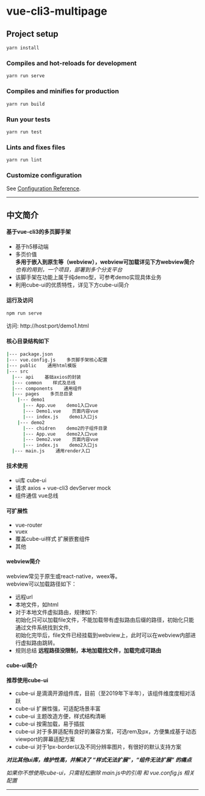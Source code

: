 # vue-cli3-multipage

## Project setup
```
yarn install
```

### Compiles and hot-reloads for development
```
yarn run serve
```

### Compiles and minifies for production
```
yarn run build
```

### Run your tests
```
yarn run test
```

### Lints and fixes files
```
yarn run lint
```

### Customize configuration
See [Configuration Reference](https://cli.vuejs.org/config/).

***

## 中文简介

#### 基于vue-cli3的多页脚手架
* 基于h5移动端
* 多页价值<br>
**多用于嵌入到原生等（webview），webview可加载详见下方webview简介**<br>
*也有的用到，一个项目，部署到多个分支平台*
* 该脚手架在功能上属于纯demo型，可参考demo实现具体业务
* 利用cube-ui的优质特性，详见下方cube-ui简介

#### 运行及访问
```bash
npm run serve
```
访问: http://host:port/demo1.html

#### 核心目录结构如下
```bash
|--- package.json
|--- vue.config.js    多页脚手架核心配置
|--- public    通用html模版
|--- src
  |--- api    基础axios的封装
  |--- common    样式及总线
  |--- components    通用组件
  |--- pages    多页总目录
    |--- demo1
      |--- App.vue    demo1入口vue
      |--- Demo1.vue    页面内容vue
      |--- index.js    demo1入口js
    |--- demo2
      |--- chidren    demo2的子组件目录
      |--- App.vue    demo2入口vue
      |--- Demo2.vue    页面内容vue
      |--- index.js    demo2入口js
  |--- main.js    通用render入口
```

#### 技术使用
* ui库    cube-ui
* 请求    axios + vue-cli3 devServer mock
* 组件通信     vue总线

#### 可扩展性
* vue-router
* vuex
* 覆盖cube-ui样式 扩展嵌套组件
* 其他

#### webview简介
webview常见于原生或react-native，weex等。<br>
webview可以加载路径如下：
* 远程url
* 本地文件，如html
* 对于本地文件虚拟路由，规律如下:<br>
初始化只可以加载file文件，不能加载带有虚拟路由后缀的路径，初始化只能通过文件系统找到文件,<br>
初始化完毕后，file文件已经挂载到webview上，此时可以在webview内部进行虚拟路由跳转。
* 规则总结
**远程路径没限制，本地加载找文件，加载完成可路由**

#### cube-ui简介
**推荐使用cube-ui**
* cube-ui 是滴滴开源组件库，目前（至2019年下半年），该组件维度度相对活跃
* cube-ui 扩展性强，可适配场景丰富
* cube-ui 主题改造方便，样式结构清晰
* cube-ui 按需加载，易于插拔
* cube-ui 对于多屏适配有良好的兼容方案，可选rem及px，方便集成基于动态viewport的屏幕适配方案
* cube-ui 对于1px-border以及不同分辨率图片，有很好的默认支持方案

***对比其他ui库，维护性高，并解决了 “样式无法扩展”，“组件无法扩展” 的痛点***

*如果你不想使用cube-ui，只需轻松删除 main.js中的引用 和 vue.config.js 相关配置*

***
